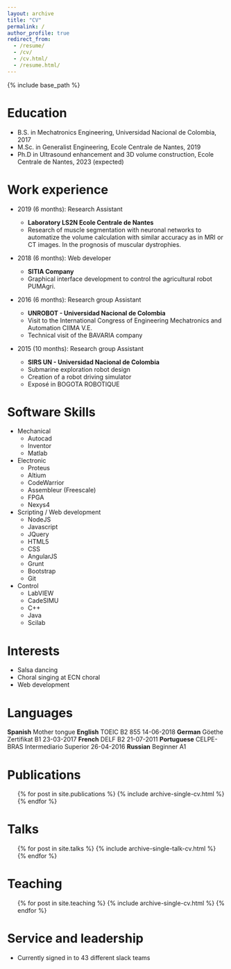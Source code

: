 ```yaml
---
layout: archive
title: "CV"
permalink: /
author_profile: true
redirect_from:
  - /resume/
  - /cv/
  - /cv.html/
  - /resume.html/
---
```


{% include base_path %}

Education
======
* B.S. in Mechatronics Engineering, Universidad Nacional de Colombia, 2017
* M.Sc. in Generalist Engineering, Ecole Centrale de Nantes, 2019
* Ph.D in Ultrasound enhancement and 3D volume construction, Ecole Centrale de Nantes, 2023 (expected)

Work experience
======
* 2019 (6 months): Research Assistant
  * **Laboratory LS2N Ecole Centrale de Nantes**
  * Research of muscle segmentation with neuronal networks to
automatize the volume calculation with similar accuracy as in MRI or CT
images. In the prognosis of muscular dystrophies.

* 2018 (6 months): Web developer
  * **SITIA Company**
  * Graphical interface development to control the agricultural robot PUMAgri.

* 2016 (6 months): Research group Assistant
  * **UNROBOT - Universidad Nacional de Colombia**
  * Visit to the International Congress of Engineering Mechatronics and Automation CIIMA V.E.
  * Technical visit of the BAVARIA company

* 2015 (10 months): Research group Assistant
  * **SIRS UN - Universidad Nacional de Colombia**
  * Submarine exploration robot design
  * Creation of a robot driving simulator
  * Exposé in BOGOTA ROBOTIQUE



Software Skills
======
* Mechanical
  * Autocad
  * Inventor
  * Matlab
* Electronic
  * Proteus
  * Altium
  * CodeWarrior
  * Assembleur (Freescale)
  * FPGA
  * Nexys4
* Scripting / Web development
  * NodeJS
  * Javascript
  * JQuery
  * HTML5
  * CSS
  * AngularJS
  * Grunt
  * Bootstrap
  * Git
* Control
  * LabVIEW
  * CadeSIMU
  * C++
  * Java
  * Scilab

Interests
======
* Salsa dancing
* Choral singing at ECN choral
* Web development

Languages
======
**Spanish** Mother tongue
**English** TOEIC B2 855 14-06-2018
**German** Göethe Zertifikat B1 23-03-2017
**French** DELF B2 21-07-2011
**Portuguese** CELPE-BRAS Intermediario Superior 26-04-2016
**Russian** Beginner A1

Publications
======
  <ul>{% for post in site.publications %}
    {% include archive-single-cv.html %}
  {% endfor %}</ul>

Talks
======
  <ul>{% for post in site.talks %}
    {% include archive-single-talk-cv.html %}
  {% endfor %}</ul>

Teaching
======
  <ul>{% for post in site.teaching %}
    {% include archive-single-cv.html %}
  {% endfor %}</ul>

Service and leadership
======
* Currently signed in to 43 different slack teams
